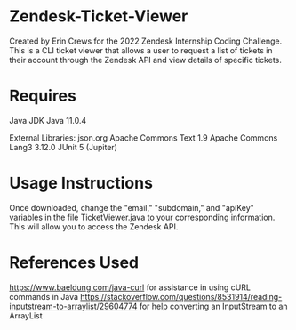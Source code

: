 # Zendesk-Ticket-Viewer

Created by Erin Crews for the 2022 Zendesk Internship Coding Challenge.
This is a CLI ticket viewer that allows a user to request a list of tickets in their account through
the Zendesk API and view details of specific tickets.

# Requires 
Java JDK 
Java 11.0.4

External Libraries: 
json.org
Apache Commons Text 1.9
Apache Commons Lang3 3.12.0
JUnit 5 (Jupiter)

# Usage Instructions

Once downloaded, change the "email," "subdomain," and "apiKey" variables in the file
TicketViewer.java to your corresponding information.
This will allow you to access the Zendesk API.

# References Used
https://www.baeldung.com/java-curl for assistance in using cURL commands in Java
https://stackoverflow.com/questions/8531914/reading-inputstream-to-arraylist/29604774 for help converting an InputStream to an ArrayList
